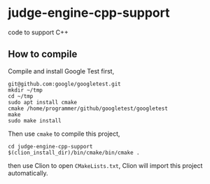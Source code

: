 # judge-engine-cpp-support

code to support C++


## How to compile

Compile and install Google Test first,

    git@github.com:google/googletest.git
    mkdir ~/tmp
    cd ~/tmp
    sudo apt install cmake
    cmake /home/programmer/github/googletest/googletest
    make
    sudo make install

Then use `cmake` to compile this project,

    cd judge-engine-cpp-support
    $(clion_install_dir)/bin/cmake/bin/cmake .

then use Clion to open `CMakeLists.txt`, Clion will import this project automatically.

